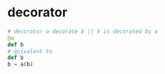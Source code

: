 # decorator

```python
# decorator a decorate b || b is decorated by a
@a
def b
# quivalent to
def b
b = a(b)
```